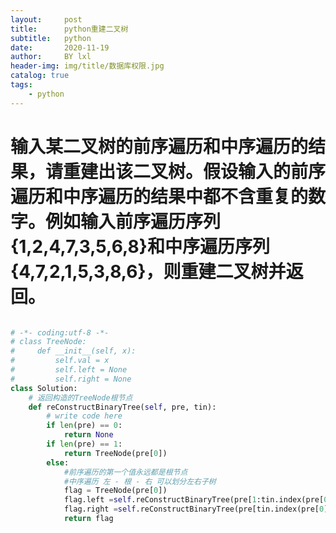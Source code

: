 ```yaml
---
layout:     post
title:      python重建二叉树
subtitle:   python
date:       2020-11-19
author:     BY lxl
header-img: img/title/数据库权限.jpg
catalog: true
tags:
    - python
---
```


# 输入某二叉树的前序遍历和中序遍历的结果，请重建出该二叉树。假设输入的前序遍历和中序遍历的结果中都不含重复的数字。例如输入前序遍历序列{1,2,4,7,3,5,6,8}和中序遍历序列{4,7,2,1,5,3,8,6}，则重建二叉树并返回。

```python

# -*- coding:utf-8 -*-
# class TreeNode:
#     def __init__(self, x):
#         self.val = x
#         self.left = None
#         self.right = None
class Solution:
    # 返回构造的TreeNode根节点
    def reConstructBinaryTree(self, pre, tin):
        # write code here
        if len(pre) == 0:
            return None
        if len(pre) == 1:
            return TreeNode(pre[0])
        else:
            #前序遍历的第一个值永远都是根节点
            #中序遍历 左 - 根 - 右 可以划分左右子树
            flag = TreeNode(pre[0])
            flag.left =self.reConstructBinaryTree(pre[1:tin.index(pre[0])+1], tin[:tin.index(pre[0])])
            flag.right =self.reConstructBinaryTree(pre[tin.index(pre[0])+1:], tin[tin.index(pre[0])+1:])
            return flag
```


